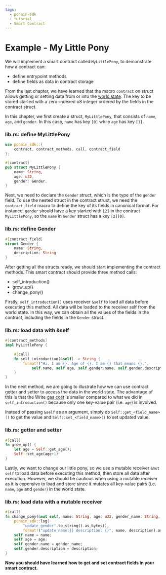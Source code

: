 ```yaml
---
tags:
  - pchain-sdk
  - tutorial
  - Smart Contract
---
```


# Example - My Little Pony

We will implement a smart contract called `MyLittlePony`, to demonstrate how a contract can:

- define entrypoint methods
- define fields as data in contract storage


From the last chapter, we have learned that the macro `contract` on struct allows getting or setting data from or into the [world state](../../../fundamentals/nodes.md#world-state). 
The key to be stored started with a zero-indexed u8 integer ordered by the fields in the contract struct.

In this chapter, we first create a struct, `MyLittlePony`, that consists of `name`, `age`, and `gender`. In this case, `name` has key `[0]` while `age` has key `[1]`.


### lib.rs: define MyLittlePony
```rust
use pchain_sdk::{
    contract, contract_methods, call, contract_field
};

#[contract]
pub struct MyLittlePony {
    name: String,
    age: u32,
    gender: Gender,
}
```

Next, we need to declare the `Gender` struct, which is the type of the `gender` field. To use the nested
struct in the contract struct, we need the `contract_field` macro to define the key of its fields in canonical format.
For instance, `gender` should have a key started with `[2]` in the contract `MyLittlePony`, so the `name` in `Gender` struct has a key `[2][0]`.

### lib.rs: define Gender
```rust
#[contract_field]
struct Gender {
    name: String,
    description: String
}
```

After getting all the structs ready, we should start implementing the contract methods. This smart
contract should provide three method calls:

- self_introduction()
- grow_up()
- change_pony()


Firstly, `self_introduction()` uses receiver `&self` to load all data before executing this method.
All data will be loaded to the receiver self from the world state. In this way, we can obtain all the values of the fields in the contract, including the fields in the `Gender` struct.

### lib.rs: load data with &self
```rust
#[contract_methods]
impl MyLittlePony {
    
    #[call]
    fn self_introduction(&self) -> String {
        format!("Hi, I am {}. Age of {}. I am {} that means {}.",
            self.name, self.age, self.gender.name, self.gender.description)
    }
}
```

In the next method, we are going to illustrate how we can use contract getter and setter to access the data in the world state. The advantage of this is that the Write [gas cost](../../../fundamentals/gas.md) is smaller compared to what we did in `self_introduction()`
because only one key-value pair (i.e. `age`) is involved.

Instead of passing `&self` as an argument, simply do `Self::get_<field_name>()` to get the value and 
`Self::set_<field_name>()` to set updated value.

### lib.rs: getter and setter
```rust
#[call]
fn grow_up() {
    let age = Self::get_age();
    Self::set_age(age+1)
}
```

Lastly, we want to change our little pony, so we use a mutable receiver `&mut self` to load data before
executing this method, then store all data after execution. However, we should be cautious when using
a mutable receiver as it is expensive to load and store since it mutates all key-value pairs (i.e. `name`, `age` and `gender`) in the world state.

### lib.rs: load data with a mutable receiver
```rust
#[call]
fn change_pony(&mut self, name: String, age: u32, gender_name: String, description: String) {
    pchain_sdk::log(
        "update_gender".to_string().as_bytes(), 
        format!("update name:{} description: {}", name, description).as_bytes());
    self.name = name;
    self.age = age;
    self.gender.name = gender_name;
    self.gender.description = description;
}
```

**Now you should have learned how to get and set contract fields in your smart contract.**